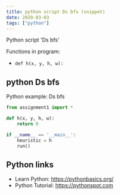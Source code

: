 ```yaml
---
title: python script Ds bfs (snippet)
date: 2020-03-03
tags: ["python"]
---
```

Python script 'Ds bfs'

Functions in program: 
* `def h(x, y, h, w):`

## python Ds bfs

Python example: Ds bfs

```python
from assignment1 import *

def h(x, y, h, w):
    return 0

if __name__ == '__main__':
    heuristic = h
    run()

```

## Python links

- Learn Python: https://pythonbasics.org/
- Python Tutorial: https://pythonspot.com
